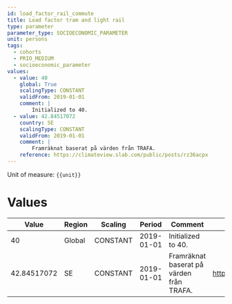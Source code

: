 ```yaml
---
id: load_factor_rail_commute
title: Load factor tram and light rail
type: parameter
parameter_type: SOCIOECONOMIC_PARAMETER
unit: persons
tags:
  - cohorts
  - PRIO_MEDIUM
  - socioeconomic_parameter
values:
  - value: 40
    global: True
    scalingType: CONSTANT
    validFrom: 2019-01-01
    comment: |
        Initialized to 40.
  - value: 42.84517072
    country: SE
    scalingType: CONSTANT
    validFrom: 2019-01-01
    comment: |
        Framräknat baserat på värden från TRAFA.
    reference: https://climateview.slab.com/public/posts/rz36acpx
---
```



Unit of measure: `{{unit}}`


# Values


| Value | Region | Scaling | Period | Comment | Reference |
|-------|--------|---------|--------|---------|-----------|
| 40 | Global | CONSTANT | 2019-01-01 | Initialized to 40. |  |
| 42.84517072 | SE | CONSTANT | 2019-01-01 | Framräknat baserat på värden från TRAFA. | https://climateview.slab.com/public/posts/rz36acpx |


